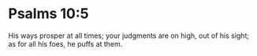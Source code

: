 # Psalms 10:5

His ways prosper at all times; your judgments are on high, out of his sight; as for all his foes, he puffs at them.
